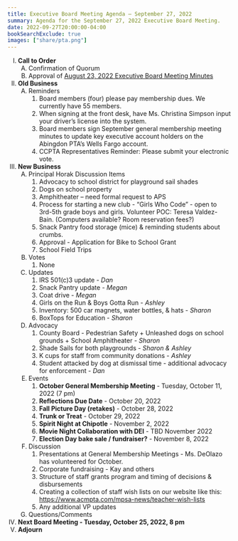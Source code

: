 ```yaml
---
title: Executive Board Meeting Agenda — September 27, 2022
summary: Agenda for the September 27, 2022 Executive Board Meeting.
date: 2022-09-27T20:00:00-04:00
bookSearchExclude: true
images: ["share/pta.png"]
---
```


<style type="text/css">
    ol { list-style-type: upper-roman; }
    ol ol { list-style-type: upper-alpha; }
    ol ol ol { list-style-type: decimal; }
    ol ol ol ol { list-style-type: lower-alpha; }
    ul { list-style-type: disc; }
</style>

1. **Call to Order**
    1. Confirmation of Quorum
    1. Approval of [August 23, 2022 Executive Board Meeting Minutes](/boardminutes/2022-08-23)
1. **Old Business**
    1. Reminders
        1. Board members (four) please pay membership dues. We currently have 55 members.
        1. When signing at the front desk, have Ms. Christina Simpson input your driver’s license into the system.
        1. Board members sign September general membership meeting minutes to update key executive account holders on the Abingdon PTA’s Wells Fargo account.
        1. CCPTA Representatives Reminder: Please submit your electronic vote.
1. **New Business**
    1. Principal Horak Discussion Items
        1. Advocacy to school district for playground sail shades
        1. Dogs on school property
        1. Amphitheater – need formal request to APS
        1. Process for starting a new club - “Girls Who Code” - open to 3rd-5th grade boys and girls. Volunteer POC: Teresa Valdez-Bain. (Computers available? Room reservation fees?)
        1. Snack Pantry food storage (mice) & reminding students about crumbs.
        1. Approval - Application for Bike to School Grant
        1. School Field Trips
    1. Votes
        1. None
    1. Updates
        1. IRS 501(c)3 update - *Dan*
        1. Snack Pantry update - *Megan*
        1. Coat drive - *Megan*
        1. Girls on the Run & Boys Gotta Run - *Ashley*
        1. Inventory: 500 car magnets, water bottles, & hats - *Sharon*
        1. BoxTops for Education - *Sharon*
    1. Advocacy
        1. County Board - Pedestrian Safety + Unleashed dogs on school grounds + School Amphitheater - *Sharon*
        1. Shade Sails for both playgrounds - *Sharon & Ashley*
        1. K cups for staff from community donations - *Ashley*
        1. Student attacked by dog at dismissal time - additional advocacy for enforcement - *Dan*
    1. Events
        1. **October General Membership Meeting** - Tuesday, October 11, 2022 (7 pm)
        1. **Reflections Due Date** - October 20, 2022
        1. **Fall Picture Day (retakes)** - October 28, 2022
        1. **Trunk or Treat** - October 29, 2022
        1. **Spirit Night at Chipotle** - November 2, 2022
        1. **Movie Night Collaboration with DEI** - TBD November 2022
        1. **Election Day bake sale / fundraiser?** - November 8, 2022
    1. Discussion
        1. Presentations at General Membership Meetings - Ms. DeOlazo has volunteered for October.
        1. Corporate fundraising - Kay and others
        1. Structure of staff grants program and timing of decisions & disbursements
        1. Creating a collection of staff wish lists on our website like this: https://www.acmpta.com/mpsa-news/teacher-wish-lists
        1. Any additional VP updates
    1. Questions/Comments
1. **Next Board Meeting - Tuesday, October 25, 2022, 8 pm**
1. **Adjourn**